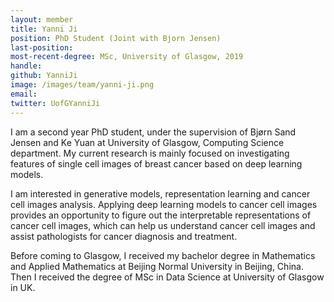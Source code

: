 ```yaml
---
layout: member
title: Yanni Ji
position: PhD Student (Joint with Bjorn Jensen)
last-position: 
most-recent-degree: MSc, University of Glasgow, 2019
handle: 
github: YanniJi
image: /images/team/yanni-ji.png
email: 
twitter: UofGYanniJi
---
```


I am a second year PhD student, under the supervision of Bjørn Sand Jensen and Ke Yuan at University of Glasgow, Computing Science department. My current research is mainly focused on investigating features of single cell images of breast cancer based on deep learning models.

I am interested in generative models, representation learning and cancer cell images analysis. Applying deep learning models to cancer cell images provides an opportunity to figure out the interpretable representations of cancer cell images, which can help us understand cancer cell images and assist pathologists for cancer diagnosis and treatment.

Before coming to Glasgow, I received my bachelor degree in Mathematics and Applied Mathematics at Beijing Normal University in Beijing, China. Then I received the degree of MSc in Data Science at University of Glasgow in UK. 